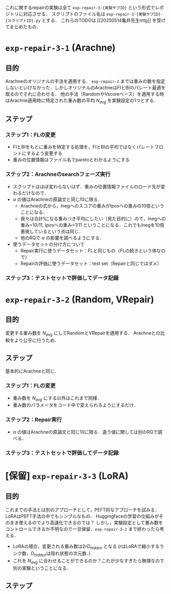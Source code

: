 これに関するrepairの実験は全て `exp-repair-3-{実験サブID}` という形式でレポジトリに対応させる．
スクリプトのファイル名は `exp-repair-3-{実験サブID}-{スクリプトID}.py` とする．
これらのTODOは [[20250514亀井先生mtg]] を受けてまとめたもの．
# `exp-repair-3-1` (Arachne)
## 目的
Arachneのオリジナルの手法を適用する．
`exp-repair-2` までは重みの数を指定しないといけなかった．しかしオリジナルのArachneはFIとBIのパレート最適を取るのでそれに合わせる．
他の手法（RandomやVscoreベース）を適用する時はArachne適用時に特定された重み数の平均 $N_{avg}$ を実験設定の1つとする．
## ステップ
### ステップ1：FLの変更
- FIとBIをもとに重みを特定する処理を，FIとBIの平均ではなくパレートフロントにするよう変更する
- 重みの位置情報はファイル名でparetoとわかるようにする
### ステップ2：Arachneのsearchフェーズ実行
 - スクリプトはほぼ変わらないはず．重みの位置情報ファイルのロード先が変わるだけなので．
 - $\alpha$ の値はArachneの原論文と同じ10に限る．
	 - Arachneの式から，Inegへのスコアの重みがIposへの重みの10倍ということになる．
	 - 我々は合計1になる重みつき平均にしたい（見た目的に）ので，Inegへの重み=10/11, Iposへの重み=1/11 ということになる．これでもInegを10倍重視しているという点は同じ．
	 - 他のRQで $\alpha$ の影響を調べるようにする．
 - 使うデータセットの分け方について
	 - Repair実行に使うデータセット：FLと同じもの（FLの続きという体なので）
	 - Repairの評価に使うデータセット：test set（Repairと同じではダメ）
### ステップ3：テストセットで評価してデータ記録

# `exp-repair-3-2` (Random, VRepair)
## 目的
変更する重み数を $N_{avg}$ にしてRandomとVRepairを適用する．
Arachneとの比較をより公平に行うため．
## ステップ
基本的にArachneと同じ．

### ステップ1：FLの変更
- 重み数を $N_{avg}$ にする以外はこれまで同様．
- 重み数のパラメータをコード中で変えられるようにするだけ．
### ステップ2：Repair実行
- $\alpha$ の値はArachneの原論文と同じ10に限る．違う値に関しては別のRQで調べる．
### ステップ3：テストセットで評価してデータ記録

# [保留] `exp-repair-3-3` (LoRA)
## 目的
これまでの手法とは別のアプローチとして，PEFT的なアプローチを試みる．
LoRAはPEFT手法の中でもシンプルなもの．
Huggingfaceの学習の仕組みがそのまま使えるのでより高速化できるのでは？
しかし，実験設定として重み数をコントロールできるか不明なので一旦保留．`exp-repair-3-2` まで終わったら考える．
- LoRAの場合，変更される重み数は$2 r D_{hidden}$ となる ($r$はLoRAで縮小するランク数，$D_{hidden}$は隠れ状態の次元数．)
- これを $N_{avg}$ に合わせることができるのか？これが少なすぎたら無理なので別の実験ということになる．
## ステップ
